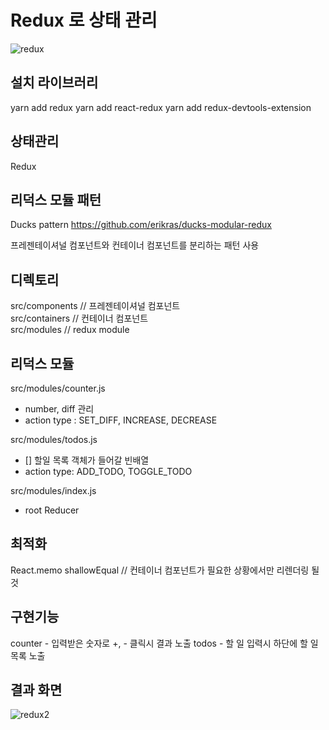 # Redux 로 상태 관리

![redux](https://user-images.githubusercontent.com/42309919/98617823-2fffb400-2343-11eb-9627-71ae83170af5.png)

## 설치 라이브러리

yarn add redux
yarn add react-redux
yarn add redux-devtools-extension

## 상태관리

Redux

## 리덕스 모듈 패턴

Ducks pattern
https://github.com/erikras/ducks-modular-redux

프레젠테이셔널 컴포넌트와 컨테이너 컴포넌트를 분리하는 패턴 사용

## 디렉토리

src/components // 프레젠테이셔널 컴포넌트      
src/containers // 컨테이너 컴포넌트              
src/modules // redux module               
                   
## 리덕스 모듈                   
src/modules/counter.js                   
- number, diff 관리                      
- action type : SET_DIFF, INCREASE, DECREASE         
                   
src/modules/todos.js                   
- [] 할일 목록 객체가 들어갈 빈배열                   
- action type: ADD_TODO, TOGGLE_TODO                    
                   
src/modules/index.js                   
- root Reducer                     
                                                         
## 최적화

React.memo
shallowEqual // 컨테이너 컴포넌트가 필요한 상황에서만 리렌더링 될 것

## 구현기능

counter - 입력받은 숫자로 +, - 클릭시 결과 노출
todos - 할 일 입력시 하단에 할 일 목록 노출

## 결과 화면       
![redux2](https://user-images.githubusercontent.com/42309919/98781926-7c79eb00-243a-11eb-98fa-d50cc55609c4.PNG)       
               
